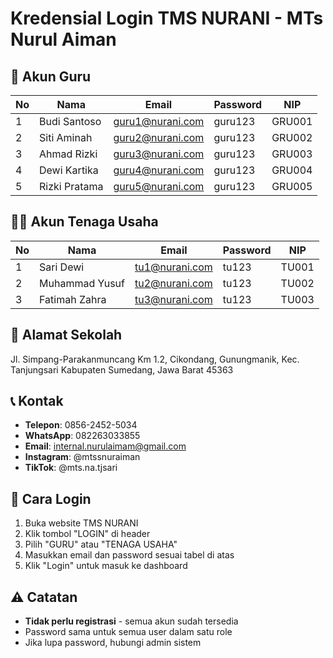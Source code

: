 # Kredensial Login TMS NURANI - MTs Nurul Aiman

## 🔐 Akun Guru

| No | Nama | Email | Password | NIP |
|----|------|-------|----------|-----|
| 1 | Budi Santoso | guru1@nurani.com | guru123 | GRU001 |
| 2 | Siti Aminah | guru2@nurani.com | guru123 | GRU002 |
| 3 | Ahmad Rizki | guru3@nurani.com | guru123 | GRU003 |
| 4 | Dewi Kartika | guru4@nurani.com | guru123 | GRU004 |
| 5 | Rizki Pratama | guru5@nurani.com | guru123 | GRU005 |

## 👨‍💼 Akun Tenaga Usaha

| No | Nama | Email | Password | NIP |
|----|------|-------|----------|-----|
| 1 | Sari Dewi | tu1@nurani.com | tu123 | TU001 |
| 2 | Muhammad Yusuf | tu2@nurani.com | tu123 | TU002 |
| 3 | Fatimah Zahra | tu3@nurani.com | tu123 | TU003 |

## 📍 Alamat Sekolah
Jl. Simpang-Parakanmuncang Km 1.2, Cikondang, Gunungmanik, Kec. Tanjungsari Kabupaten Sumedang, Jawa Barat 45363

## 📞 Kontak
- **Telepon**: 0856-2452-5034
- **WhatsApp**: 082263033855
- **Email**: internal.nurulaimam@gmail.com
- **Instagram**: @mtssnuraiman
- **TikTok**: @mts.na.tjsari

## 🎯 Cara Login
1. Buka website TMS NURANI
2. Klik tombol "LOGIN" di header
3. Pilih "GURU" atau "TENAGA USAHA"
4. Masukkan email dan password sesuai tabel di atas
5. Klik "Login" untuk masuk ke dashboard

## ⚠️ Catatan
- **Tidak perlu registrasi** - semua akun sudah tersedia
- Password sama untuk semua user dalam satu role
- Jika lupa password, hubungi admin sistem
